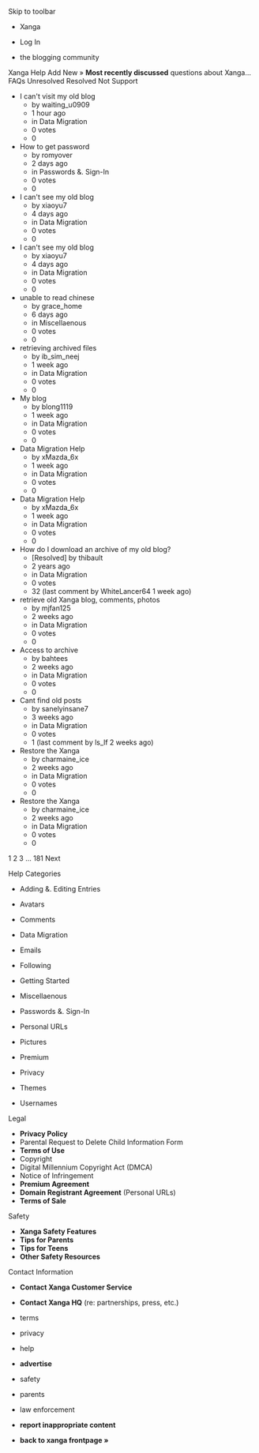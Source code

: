 Skip to toolbar

*   Xanga

*   Log In

*   the blogging community

Xanga Help Add New » **Most recently discussed** questions about Xanga… FAQs Unresolved Resolved Not Support

*   I can't visit my old blog
    *   by waiting\_u0909
    *   1 hour ago
    *   in Data Migration
    *   0 votes
    *   0
*   How to get password
    *   by romyover
    *   2 days ago
    *   in Passwords &. Sign-In
    *   0 votes
    *   0
*   I can't see my old blog
    *   by xiaoyu7
    *   4 days ago
    *   in Data Migration
    *   0 votes
    *   0
*   I can't see my old blog
    *   by xiaoyu7
    *   4 days ago
    *   in Data Migration
    *   0 votes
    *   0
*   unable to read chinese
    *   by grace\_home
    *   6 days ago
    *   in Miscellaenous
    *   0 votes
    *   0
*   retrieving archived files
    *   by ib\_sim\_neej
    *   1 week ago
    *   in Data Migration
    *   0 votes
    *   0
*   My blog
    *   by blong1119
    *   1 week ago
    *   in Data Migration
    *   0 votes
    *   0
*   Data Migration Help
    *   by xMazda\_6x
    *   1 week ago
    *   in Data Migration
    *   0 votes
    *   0
*   Data Migration Help
    *   by xMazda\_6x
    *   1 week ago
    *   in Data Migration
    *   0 votes
    *   0
*   How do I download an archive of my old blog?
    *   \[Resolved\] by thibault
    *   2 years ago
    *   in Data Migration
    *   0 votes
    *   32 (last comment by WhiteLancer64 1 week ago)
*   retrieve old Xanga blog, comments, photos
    *   by mjfan125
    *   2 weeks ago
    *   in Data Migration
    *   0 votes
    *   0
*   Access to archive
    *   by bahtees
    *   2 weeks ago
    *   in Data Migration
    *   0 votes
    *   0
*   Cant find old posts
    *   by sanelyinsane7
    *   3 weeks ago
    *   in Data Migration
    *   0 votes
    *   1 (last comment by ls\_lf 2 weeks ago)
*   Restore the Xanga
    *   by charmaine\_ice
    *   2 weeks ago
    *   in Data Migration
    *   0 votes
    *   0
*   Restore the Xanga
    *   by charmaine\_ice
    *   2 weeks ago
    *   in Data Migration
    *   0 votes
    *   0

1 2 3 ... 181 Next

Help Categories

*   Adding &. Editing Entries
*   Avatars
*   Comments
*   Data Migration
*   Emails
*   Following
*   Getting Started
*   Miscellaenous

*   Passwords &. Sign-In
*   Personal URLs
*   Pictures
*   Premium
*   Privacy
*   Themes
*   Usernames

Legal

*   **Privacy Policy**
*   Parental Request to Delete Child Information Form
*   **Terms of Use**
*   Copyright
*   Digital Millennium Copyright Act (DMCA)
*   Notice of Infringement
*   **Premium Agreement**
*   **Domain Registrant Agreement** (Personal URLs)
*   **Terms of Sale**

Safety

*   **Xanga Safety Features**
*   **Tips for Parents**
*   **Tips for Teens**
*   **Other Safety Resources**

Contact Information

*   **Contact Xanga Customer Service**
*   **Contact Xanga HQ** (re: partnerships, press, etc.)

*   terms
*   privacy
*   help
*   **advertise**

*   safety
*   parents
*   law enforcement
*   **report inappropriate content**

*   **back to xanga frontpage »**